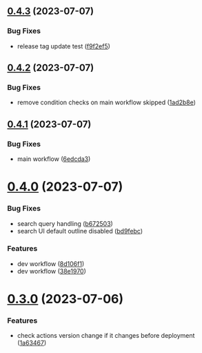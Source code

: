 ## [0.4.3](https://github.com/henrynoowah/blog/compare/v0.4.2...v0.4.3) (2023-07-07)


### Bug Fixes

* release tag update test ([f9f2ef5](https://github.com/henrynoowah/blog/commit/f9f2ef57702bb0170920061f308e52d56a0535f2))



## [0.4.2](https://github.com/henrynoowah/blog/compare/v0.4.1...v0.4.2) (2023-07-07)


### Bug Fixes

* remove condition checks on main workflow skipped ([1ad2b8e](https://github.com/henrynoowah/blog/commit/1ad2b8ebf0d7d11bcab463e8bd7a3ad4de21c822))



## [0.4.1](https://github.com/henrynoowah/blog/compare/v0.4.0...v0.4.1) (2023-07-07)


### Bug Fixes

* main workflow ([6edcda3](https://github.com/henrynoowah/blog/commit/6edcda331f79bbc66c1a01ce5da6cc1b9741b3f2))



# [0.4.0](https://github.com/henrynoowah/blog/compare/v0.3.0...v0.4.0) (2023-07-07)


### Bug Fixes

* search query handling ([b672503](https://github.com/henrynoowah/blog/commit/b672503b9540b3fbf3e6111fa514dfd56bfd7e09))
* search UI default outline disabled ([bd9febc](https://github.com/henrynoowah/blog/commit/bd9febc5d49db10f47484ea9d0e4b44f25300ae7))


### Features

* dev workflow ([8d106f1](https://github.com/henrynoowah/blog/commit/8d106f18d2a8d94505778cfb5dbf769062931c28))
* dev workflow ([38e1970](https://github.com/henrynoowah/blog/commit/38e1970d194f9ab992d2bd191cb94022093c262f))



# [0.3.0](https://github.com/henrynoowah/blog/compare/v0.2.3...v0.3.0) (2023-07-06)


### Features

* check actions version change if it changes before deployment ([1a63467](https://github.com/henrynoowah/blog/commit/1a634671e994da7b6ed2dae4a2691a49e745fe10))



